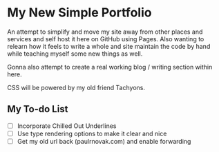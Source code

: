 # My New Simple Portfolio

An attempt to simplify and move my site away from other places and services and self host it here on GitHub using Pages. Also wanting to relearn how it feels to write a whole and site maintain the code by hand while teaching myself some new things as well.

Gonna also attempt to create a real working blog / writing section within here.

CSS will be powered by my old friend Tachyons.

## My To-do List
- [ ] Incorporate Chilled Out Underlines
- [ ] Use type rendering options to make it clear and nice
- [ ] Get my old url back (paulrnovak.com) and enable forwarding